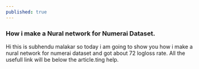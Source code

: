```yaml
---
published: true
---
```


### How i make a Nural network for Numerai Dataset.
Hi this is subhendu malakar so today i am going to show you how i make a nural network for numerai dataset and got about 72 logloss rate. All the usefull link will be below the article.ting help.
